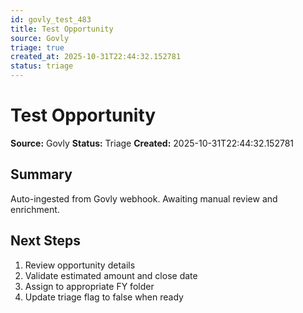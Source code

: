 ```yaml
---
id: govly_test_483
title: Test Opportunity
source: Govly
triage: true
created_at: 2025-10-31T22:44:32.152781
status: triage
---
```


# Test Opportunity

**Source:** Govly
**Status:** Triage
**Created:** 2025-10-31T22:44:32.152781

## Summary

Auto-ingested from Govly webhook. Awaiting manual review and enrichment.

## Next Steps

1. Review opportunity details
2. Validate estimated amount and close date
3. Assign to appropriate FY folder
4. Update triage flag to false when ready
